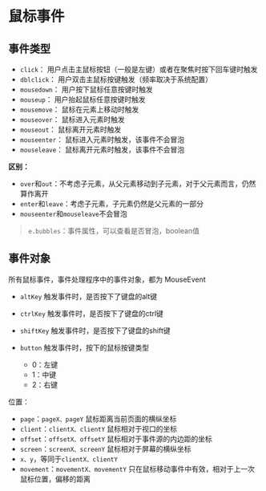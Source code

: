 # 鼠标事件

## 事件类型

- `click`：
  用户点击主鼠标按钮（一般是左键）或者在聚焦时按下回车键时触发
- `dblclick`：
  用户双击主鼠标按键触发（频率取决于系统配置）
- `mousedown`：
  用户按下鼠标任意按键时触发
- `mouseup`：
  用户抬起鼠标任意按键时触发
- `mousemove`：
  鼠标在元素上移动时触发
- `mouseover`：
  鼠标进入元素时触发
- `mouseout`：
  鼠标离开元素时触发
- `mouseenter`：
  鼠标进入元素时触发，该事件不会冒泡
- `mouseleave`：
  鼠标离开元素时触发，该事件不会冒泡

**区别：**

- `over`和`out`：不考虑子元素，从父元素移动到子元素，对于父元素而言，仍然算作离开
- `enter`和`leave`：考虑子元素，子元素仍然是父元素的一部分
- `mouseenter`和`mouseleave`不会冒泡

> `e.bubbles`：事件属性，可以查看是否冒泡，boolean值

## 事件对象

所有鼠标事件，事件处理程序中的事件对象，都为 MouseEvent

- `altKey`
  触发事件时，是否按下了键盘的alt键
- `ctrlKey`
  触发事件时，是否按下了键盘的ctrl键
- `shiftKey`
  触发事件时，是否按下了键盘的shift键

- `button`
  触发事件时，按下的鼠标按键类型
  - 0：左键
  - 1：中键
  - 2：右键

位置：

- `page`：`pageX、pageY`
  鼠标距离当前页面的横纵坐标
- `client`：`clientX、clientY`
  鼠标相对于视口的坐标
- `offset`：`offsetX、offsetY`
  鼠标相对于事件源的内边距的坐标
- `screen`：`screenX、screenY`
  鼠标相对于屏幕的横纵坐标
- `x、y`，等同于`clientX、clientY`
- `movement`：`movementX、movementY`
  只在鼠标移动事件中有效，相对于上一次鼠标位置，偏移的距离
